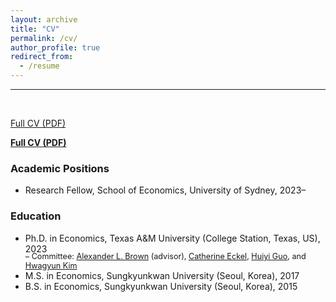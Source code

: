 ```yaml
---
layout: archive
title: "CV"
permalink: /cv/
author_profile: true
redirect_from:
  - /resume
---
```


---
<br>

[Full CV (PDF)](https://hyundamje.github.io/papers/cv_je.pdf)

<a href="https://hyundamje.github.io/papers/cv_je.pdf" style="display:block; margin-bottom: 1em;">
   <strong>Full CV (PDF)</strong>
</a>

### Academic Positions
* Research Fellow, School of Economics, University of Sydney, 2023– 
  
### Education
* Ph.D. in Economics, Texas A&M University (College Station, Texas, US), 2023   
    <span style="margin-top:-0.3em; display:block; font-size:90%;">– Committee: [Alexander L. Brown](https://people.tamu.edu/~alexbrown/) (advisor), [Catherine Eckel](https://sites.google.com/site/eckelcatherine/), [Huiyi Guo](https://guohuiyi.com), and [Hwagyun Kim](https://people.tamu.edu/~hagenkim/)
* M.S. in Economics, Sungkyunkwan University (Seoul, Korea), 2017
* B.S. in Economics, Sungkyunkwan University (Seoul, Korea), 2015


